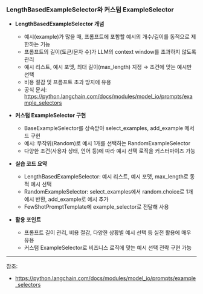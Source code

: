 ### LengthBasedExampleSelector와 커스텀 ExampleSelector

- **LengthBasedExampleSelector 개념**
  - 예시(example)가 많을 때, 프롬프트에 포함할 예시의 개수/길이를 동적으로 제한하는 기능
  - 프롬프트의 길이(토큰/문자 수)가 LLM의 context window를 초과하지 않도록 관리
  - 예시 리스트, 예시 포맷, 최대 길이(max_length) 지정 → 조건에 맞는 예시만 선택
  - 비용 절감 및 프롬프트 초과 방지에 유용
  - 공식 문서: https://python.langchain.com/docs/modules/model_io/prompts/example_selectors

- **커스텀 ExampleSelector 구현**
  - BaseExampleSelector를 상속받아 select_examples, add_example 메서드 구현
  - 예시: 무작위(Random)로 예시 1개를 선택하는 RandomExampleSelector
  - 다양한 조건(사용자 상태, 언어 등)에 따라 예시 선택 로직을 커스터마이즈 가능

- **실습 코드 요약**
  - LengthBasedExampleSelector: 예시 리스트, 예시 포맷, max_length로 동적 예시 선택
  - RandomExampleSelector: select_examples에서 random.choice로 1개 예시 반환, add_example로 예시 추가
  - FewShotPromptTemplate에 example_selector로 전달해 사용

- **활용 포인트**
  - 프롬프트 길이 관리, 비용 절감, 다양한 상황별 예시 선택 등 실전 활용에 매우 유용
  - 커스텀 ExampleSelector로 비즈니스 로직에 맞는 예시 선택 전략 구현 가능

---
참조:  
- https://python.langchain.com/docs/modules/model_io/prompts/example_selectors 